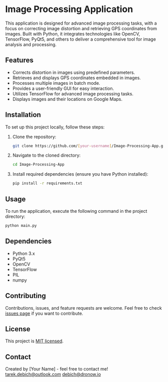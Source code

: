 
# Image Processing Application

This application is designed for advanced image processing tasks, with a focus on correcting image distortion and retrieving GPS coordinates from images. Built with Python, it integrates technologies like OpenCV, TensorFlow, PyQt5, and others to deliver a comprehensive tool for image analysis and processing.

## Features

- Corrects distortion in images using predefined parameters.
- Retrieves and displays GPS coordinates embedded in images.
- Processes multiple images in batch mode.
- Provides a user-friendly GUI for easy interaction.
- Utilizes TensorFlow for advanced image processing tasks.
- Displays images and their locations on Google Maps.

## Installation

To set up this project locally, follow these steps:

1. Clone the repository:
   ```bash
   git clone https://github.com/[your-username]/Image-Processing-App.git
   ```
2. Navigate to the cloned directory:
   ```bash
   cd Image-Processing-App
   ```
3. Install required dependencies (ensure you have Python installed):
   ```bash
   pip install -r requirements.txt
   ```

## Usage

To run the application, execute the following command in the project directory:
```bash
python main.py
```

## Dependencies

- Python 3.x
- PyQt5
- OpenCV
- TensorFlow
- PIL
- numpy

## Contributing

Contributions, issues, and feature requests are welcome. Feel free to check [issues page](https://github.com/[your-username]/Image-Processing-App/issues) if you want to contribute.

## License

This project is [MIT licensed](https://github.com/[your-username]/Image-Processing-App/blob/main/LICENSE).

## Contact

Created by [Your Name] - feel free to contact me!
tarek.debich@outlook.com
debich@dronow.io
